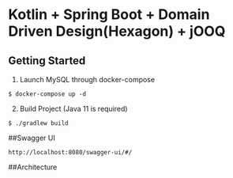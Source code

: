 # Kotlin + Spring Boot + Domain Driven Design(Hexagon) + jOOQ
## Getting Started
1. Launch MySQL through docker-compose  
 ```
 $ docker-compose up -d
 ```
2. Build Project (Java 11 is required)
```
$ ./gradlew build
```

##Swagger UI
```
http://localhost:8080/swagger-ui/#/
```

##Architecture